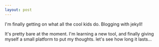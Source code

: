 ```yaml
---
layout: post
---
```


I'm finally getting on what all the cool kids do. Blogging with jekyll!

It's pretty bare at the moment. I'm learning a new tool, and finally giving myself a small platform to put my thoughts. let's see how long it lasts...
